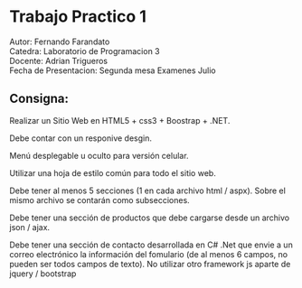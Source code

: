 # Trabajo Practico 1

Autor: Fernando Farandato  
Catedra: Laboratorio de Programacion 3  
Docente: Adrian Trigueros  
Fecha de Presentacion: Segunda mesa Examenes Julio

## Consigna: 

Realizar un Sitio Web en HTML5 + css3 + Boostrap + .NET.

Debe contar con un responive desgin.

Menú desplegable u oculto para versión celular.

Utilizar una hoja de estilo común para todo el sitio web.

Debe tener al menos 5 secciones (1 en cada archivo html / aspx). Sobre el mismo archivo se contarán como subsecciones.

Debe tener una sección de productos que debe cargarse desde un archivo json / ajax. 

Debe tener una sección de contacto desarrollada en C# .Net que envie a un correo electrónico la información del fomulario (de al menos 6 campos, no pueden ser todos campos de texto).
No utilizar otro framework js aparte de jquery / bootstrap
